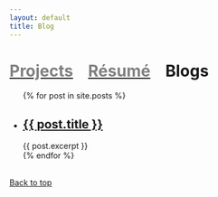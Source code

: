 ```yaml
---
layout: default
title: Blog
---
```


# [<span style="color:gray">Projects</span>](./index)   &nbsp;&nbsp; [<span style="color:gray">Résumé</span>](./resume) &nbsp;&nbsp; Blogs

<ul>
  {% for post in site.posts %}
    <li>
      <h2><a href="{{ post.url }}">{{ post.title }}</a></h2>
      {{ post.excerpt }}
    </li>
  {% endfor %}
</ul>


<br>
 <a href="#top"><i class="fa fa-angle-double-up fa-lg"></i> Back to top</a>